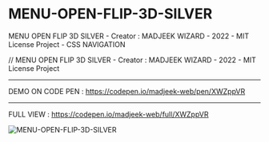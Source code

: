 # MENU-OPEN-FLIP-3D-SILVER
MENU OPEN FLIP 3D SILVER - Creator : MADJEEK WIZARD - 2022 - MIT License Project - CSS NAVIGATION

// MENU OPEN FLIP 3D SILVER - Creator : MADJEEK WIZARD - 2022 - MIT License Project
_____________

DEMO ON CODE PEN  : https://codepen.io/madjeek-web/pen/XWZppVR
______________

FULL VIEW : https://codepen.io/madjeek-web/full/XWZppVR

![MENU-OPEN-FLIP-3D-SILVER](https://user-images.githubusercontent.com/83957788/168563587-fe6cfc39-d9d7-4ab6-984f-25ca4f10f9ca.jpg)

